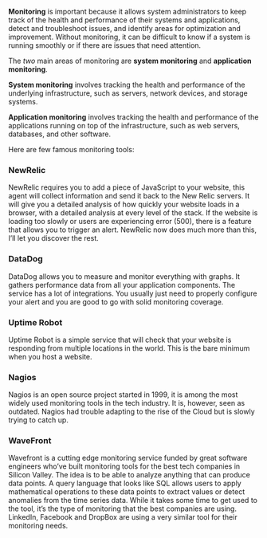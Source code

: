 **Monitoring** is important because it allows system administrators to keep track of the health and performance of their systems and applications, detect and troubleshoot issues, and identify areas for optimization and improvement.
Without monitoring, it can be difficult to know if a system is running smoothly or if there are issues that need attention.

The *two* main areas of monitoring are **system monitoring** and **application monitoring**.

**System monitoring** involves tracking the health and performance of the underlying infrastructure, such as servers, network devices, and storage systems.

**Application monitoring** involves tracking the health and performance of the applications running on top of the infrastructure, such as web servers, databases, and other software.


Here are few famous monitoring tools:

### NewRelic
NewRelic requires you to add a piece of JavaScript to your website, this agent will collect information and send it back to the New Relic servers.
It will give you a detailed analysis of how quickly your website loads in a browser, with a detailed analysis at every level of the stack.
If the website is loading too slowly or users are experiencing error (500), there is a feature that allows you to trigger an alert.
NewRelic now does much more than this, I’ll let you discover the rest.

### DataDog
DataDog allows you to measure and monitor everything with graphs.
It gathers performance data from all your application components.
The service has a lot of integrations. You usually just need to properly configure your alert and you are good to go with solid monitoring coverage.

### Uptime Robot
Uptime Robot is a simple service that will check that your website is responding from multiple locations in the world.
This is the bare minimum when you host a website.

### Nagios
Nagios is an open source project started in 1999, it is among the most widely used monitoring tools in the tech industry.
It is, however, seen as outdated. Nagios had trouble adapting to the rise of the Cloud but is slowly trying to catch up.

### WaveFront
Wavefront is a cutting edge monitoring service funded by great software engineers who’ve built monitoring tools for the best tech companies in Silicon Valley.
The idea is to be able to analyze anything that can produce data points.
A query language that looks like SQL allows users to apply mathematical operations to these data points to extract values or detect anomalies from the time series data.
While it takes some time to get used to the tool, it’s the type of monitoring that the best companies are using.
LinkedIn, Facebook and DropBox are using a very similar tool for their monitoring needs.